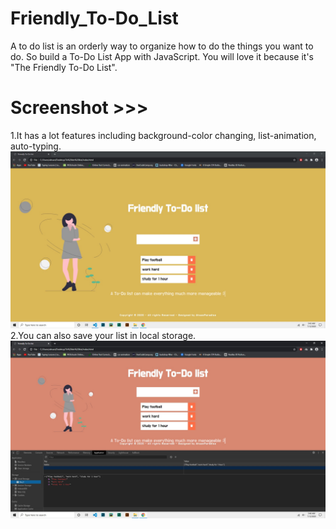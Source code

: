 # Friendly_To-Do_List
A to do list is an orderly way to organize how to do the things you want to do. So build a To-Do List App with JavaScript. You will love it because it's "The Friendly To-Do List".

# Screenshot >>>
1.It has a lot features including background-color changing, list-animation, auto-typing.
![alt text](https://github.com/AhsanParadise/Friendly_To-Do_List/blob/master/Screenshot1.jpg?raw=true)
2.You can also save your list in local storage.
![alt text](https://github.com/AhsanParadise/Friendly_To-Do_List/blob/master/screenshot2.jpg?raw=true)
